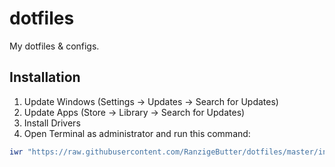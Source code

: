 # dotfiles

My dotfiles & configs.

## Installation

1. Update Windows (Settings -> Updates -> Search for Updates)
2. Update Apps (Store -> Library -> Search for Updates)
3. Install Drivers
4. Open Terminal as administrator and run this command:

```PowerShell
iwr "https://raw.githubusercontent.com/RanzigeButter/dotfiles/master/install.ps1" | iex
```
